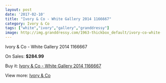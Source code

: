 ```yaml
---
layout: post
date: '2017-02-10'
title: "Ivory & Co - White Gallery 2014 1166667"
category: Ivory & Co
tags: ["white","ivory","gallery","granddressy"]
image: http://img.granddressy.com/1963-thickbox_default/ivory-co-white-gallery-2014-1166667.jpg
---
```

Ivory & Co - White Gallery 2014 1166667

On Sales: **$284.99**
<a href="https://www.granddressy.com/en/ivory-co/1636-ivory-co-white-gallery-2014-1166667.html"><amp-img layout="responsive" width="600" height="600" src="//img.granddressy.com/1963-thickbox_default/ivory-co-white-gallery-2014-1166667.jpg" alt="Ivory & Co - White Gallery 2014 1166667 0" /></a>

Buy it: [Ivory & Co - White Gallery 2014 1166667](https://www.granddressy.com/en/ivory-co/1636-ivory-co-white-gallery-2014-1166667.html "Ivory & Co - White Gallery 2014 1166667")

View more: [Ivory & Co](https://www.granddressy.com/en/57-ivory-co "Ivory & Co")